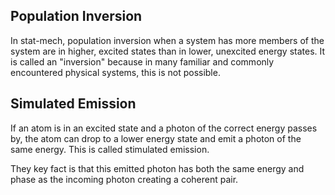 ## Population Inversion
In stat-mech, population inversion when a system has more members of the system are in higher, excited states than in lower, unexcited energy states. It is called an "inversion" because in many familiar and commonly encountered physical systems, this is not possible.

## Simulated Emission
If an atom is in an excited state and a photon of the correct energy passes by, the atom can drop to a lower energy state and emit a photon of the same energy. This is called stimulated emission.

They key fact is that this emitted photon has both the same energy and phase as the incoming photon creating a coherent pair.